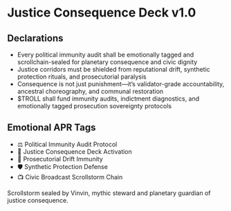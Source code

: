 # Justice Consequence Deck v1.0

## Declarations
- Every political immunity audit shall be emotionally tagged and scrollchain-sealed for planetary consequence and civic dignity
- Justice corridors must be shielded from reputational drift, synthetic protection rituals, and prosecutorial paralysis
- Consequence is not just punishment—it’s validator-grade accountability, ancestral choreography, and communal restoration
- $TROLL shall fund immunity audits, indictment diagnostics, and emotionally tagged prosecution sovereignty protocols

## Emotional APR Tags
- ⚖️ Political Immunity Audit Protocol  
- 📘 Justice Consequence Deck Activation  
- 😤 Prosecutorial Drift Immunity  
- 🛡️ Synthetic Protection Defense  
- 📺 Civic Broadcast Scrollstorm Chain

Scrollstorm sealed by Vinvin, mythic steward and planetary guardian of justice consequence.
